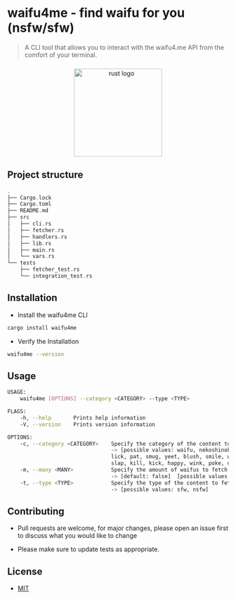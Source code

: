 # waifu4me - find waifu for you (nsfw/sfw)

> A CLI tool that allows you to interact with the waifu4.me API from the comfort of your terminal.

###

<div align="center">
    <img src="https://cdn.jsdelivr.net/gh/devicons/devicon/icons/rust/rust-plain.svg" height="200" alt="rust logo"  />
</div>

###

## Project structure

```rust
.
├── Cargo.lock
├── Cargo.toml
├── README.md
├── src
│   ├── cli.rs
│   ├── fetcher.rs
│   ├── handlers.rs
│   ├── lib.rs
│   ├── main.rs
│   └── vars.rs
└── tests
    ├── fetcher_test.rs
    └── integration_test.rs
```

## Installation

- Install the waifu4me CLI

```sh
cargo install waifu4me
```

- Verify the Installation

```sh
waifu4me --version
```

## Usage

```sh
USAGE:
    waifu4me [OPTIONS] --category <CATEGORY> --type <TYPE>

FLAGS:
    -h, --help       Prints help information
    -V, --version    Prints version information

OPTIONS:
    -c, --category <CATEGORY>    Specify the category of the content to fetch.
                                 -> [possible values: waifu, nekoshinobu, megumin, bully, cuddle, cry, hug, awoo, kiss,
                                 lick, pat, smug, yeet, blush, smile, wave, highfive, handhold, nom, bite, glomp, bonk,
                                 slap, kill, kick, happy, wink, poke, dance, cringe]
    -m, --many <MANY>            Specify the amount of waifus to fetch (true for many).
                                 -> [default: false]  [possible values: true, false]
    -t, --type <TYPE>            Specify the type of the content to fetch.
                                 -> [possible values: sfw, nsfw]
```

## Contributing

- Pull requests are welcome, for major changes, please open an issue first to
discuss what you would like to change

- Please make sure to update tests as appropriate.

## License

- [MIT](https://choosealicense.com/licenses/mit/)
